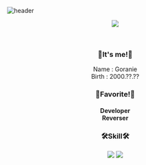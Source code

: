 
![header](https://capsule-render.vercel.app/api?type=Waving&color=0000F00&height=300&section=header&text=G0r4ni8's%20Git&fontSize=70)
<p align="center"> 
  <img src="https://github-readme-stats.vercel.app/api?username=kigma00&theme=dark&show_icons=true"/></a>
</p>
<br/>

<h3 align="center">👋It's me!👋</h3>
<p align="center">
  <a>Name : Goranie</a><br/>
  <a>Birth : 2000.??.??</a><br/>  
  <a>
</p>

<h3 align="center">👋Favorite!👋</h3>
<h4 align="center">
  <a>Developer</a><br/>
  <a>Reverser</a>
</h4>

<h3 align="center">🛠️Skill🛠️</h3>
<h4 align="center">
  <img src="https://img.shields.io/badge/C-A8B9CC?style=for-the-badge&logo=C&logoColor=white">
  <img src="https://img.shields.io/badge/C++-00599C?style=for-the-badge&logo=C++&logoColor=white">
</h4>
 <br/>
 

